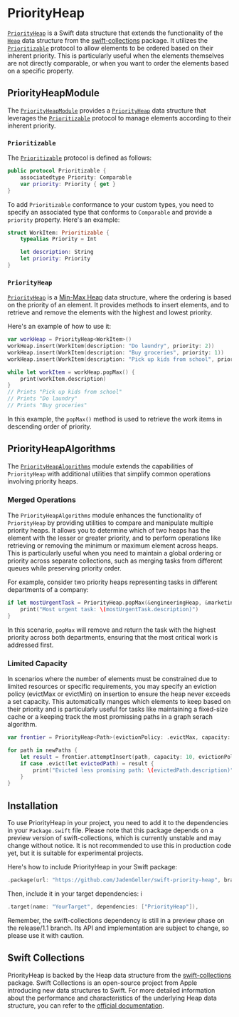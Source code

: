 # PriorityHeap

[`PriorityHeap`](https://jadengeller.github.io/swift-priority-heap/documentation/priorityheapmodule/priorityheap) is a Swift data structure that extends the functionality of the [`Heap`](https://github.com/apple/swift-collections/blob/main/Documentation/Heap.md) data structure from the [swift-collections](https://github.com/apple/swift-collections) package. It utilizes the [`Prioritizable`](https://jadengeller.github.io/swift-priority-heap/documentation/priorityheapmodule/prioritizable) protocol to allow elements to be ordered based on their inherent priority. This is particularly useful when the elements themselves are not directly comparable, or when you want to order the elements based on a specific property.

## PriorityHeapModule

The [`PriorityHeapModule`](https://jadengeller.github.io/swift-priority-heap/documentation/priorityheapmodule) provides a [`PriorityHeap`](https://jadengeller.github.io/swift-priority-heap/documentation/priorityheapmodule/priorityheap) data structure that leverages the [`Prioritizable`](https://jadengeller.github.io/swift-priority-heap/documentation/priorityheapmodule/prioritizable) protocol to manage elements according to their inherent priority.

### `Prioritizable`

The [`Prioritizable`](https://jadengeller.github.io/swift-priority-heap/documentation/priorityheapmodule/prioritizable) protocol is defined as follows:

```swift
public protocol Prioritizable {
    associatedtype Priority: Comparable
    var priority: Priority { get }
}
```

To add `Prioritizable` conformance to your custom types, you need to specify an associated type that conforms to `Comparable` and provide a `priority` property. Here's an example:

```swift
struct WorkItem: Prioritizable {
    typealias Priority = Int

    let description: String
    let priority: Priority
}
```

### `PriorityHeap`

[`PriorityHeap`](https://jadengeller.github.io/swift-priority-heap/documentation/priorityheapmodule/priorityheap) is a [Min-Max Heap](https://en.wikipedia.org/wiki/Min-max_heap) data structure, where the ordering is based on the priority of an element. It provides methods to insert elements, and to retrieve and remove the elements with the highest and lowest priority.

Here's an example of how to use it:

```swift
var workHeap = PriorityHeap<WorkItem>()
workHeap.insert(WorkItem(description: "Do laundry", priority: 2))
workHeap.insert(WorkItem(description: "Buy groceries", priority: 1))
workHeap.insert(WorkItem(description: "Pick up kids from school", priority: 3))

while let workItem = workHeap.popMax() {
    print(workItem.description)
}
// Prints "Pick up kids from school"
// Prints "Do laundry"
// Prints "Buy groceries"
```

In this example, the `popMax()` method is used to retrieve the work items in descending order of priority.

## PriorityHeapAlgorithms

The [`PriorityHeapAlgorithms`](https://jadengeller.github.io/swift-priority-heap/documentation/priorityheapalgorithms) module extends the capabilities of `PriorityHeap` with additional utilities that simplify common operations involving priority heaps.

### Merged Operations

The `PriorityHeapAlgorithms` module enhances the functionality of `PriorityHeap` by providing utilities to compare and manipulate multiple priority heaps. It allows you to determine which of two heaps has the element with the lesser or greater priority, and to perform operations like retrieving or removing the minimum or maximum element across heaps. This is particularly useful when you need to maintain a global ordering or priority across separate collections, such as merging tasks from different queues while preserving priority order.

For example, consider two priority heaps representing tasks in different departments of a company:

```swift
if let mostUrgentTask = PriorityHeap.popMax(&engineeringHeap, &marketingHeap) {
    print("Most urgent task: \(mostUrgentTask.description)")
}
```

In this scenario, `popMax` will remove and return the task with the highest priority across both departments, ensuring that the most critical work is addressed first.

### Limited Capacity

In scenarios where the number of elements must be constrained due to limited resources or specific requirements, you may specify an eviction policy (evictMax or evictMin) on insertion to ensure the heap never exceeds a set capacity. This automatically manges which elements to keep based on their priority and is particularly useful for tasks like maintaining a fixed-size cache or a keeping track the most promissing paths in a graph serach algorithm.

```swift
var frontier = PriorityHeap<Path>(evictionPolicy: .evictMax, capacity: 10)

for path in newPaths {
    let result = frontier.attemptInsert(path, capacity: 10, evictionPolicy: .evictMax)
    if case .evict(let evictedPath) = result {
        print("Evicted less promising path: \(evictedPath.description)")
    }
}
```

## Installation

To use PriorityHeap in your project, you need to add it to the dependencies in your `Package.swift` file. Please note that this package depends on a preview version of swift-collections, which is currently unstable and may change without notice. It is not recommended to use this in production code yet, but it is suitable for experimental projects.

Here's how to include PriorityHeap in your Swift package:

```swift
.package(url: "https://github.com/JadenGeller/swift-priority-heap", branch: "release/0.4.3g")
```

Then, include it in your target dependencies:
i
```swift
.target(name: "YourTarget", dependencies: ["PriorityHeap"]),
```

Remember, the swift-collections dependency is still in a preview phase on the release/1.1 branch. Its API and implementation are subject to change, so please use it with caution.

## Swift Collections

PriorityHeap is backed by the Heap data structure from the [swift-collections](https://github.com/apple/swift-collections) package. Swift Collections is an open-source project from Apple introducing new data structures to Swift. For more detailed information about the performance and characteristics of the underlying Heap data structure, you can refer to the [official documentation](https://github.com/apple/swift-collections/blob/main/Documentation/Heap.md#performance).
